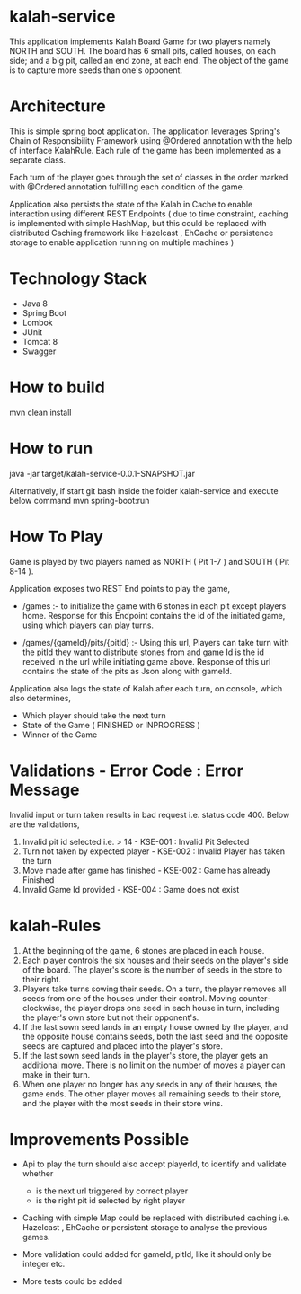 # kalah-service

This application implements Kalah Board Game for two players namely NORTH and SOUTH. The board has 6 small pits, called houses, on each side; and a big pit, called an end zone, at each end. The object of the game is to capture more seeds than one's opponent.

# Architecture

This is simple spring boot application. The application leverages Spring's Chain of Responsibility Framework using @Ordered annotation with the help of interface KalahRule. Each rule of the game has been implemented as a separate class.

Each turn of the player goes through the set of classes in the order marked with @Ordered annotation fulfilling each condition of the game.

Application also persists the state of the Kalah in Cache to enable interaction using different REST Endpoints ( due to time constraint, caching is implemented with simple HashMap, but this could be replaced with distributed Caching framework like Hazelcast , EhCache or persistence storage to enable application running on multiple machines )


# Technology Stack
* Java 8
* Spring Boot
* Lombok
* JUnit
* Tomcat 8
* Swagger


# How to build
mvn clean install


# How to run
java -jar target/kalah-service-0.0.1-SNAPSHOT.jar

Alternatively, if start git bash inside the folder kalah-service and execute below command
mvn spring-boot:run


# How To Play

Game is played by two players named as NORTH ( Pit 1-7 ) and SOUTH ( Pit 8-14 ).

Application exposes two REST End points to play the game, 

- /games :- to initialize the game with 6 stones in each pit except players home. Response for this Endpoint contains the id of the initiated game, using which   players can play turns.

- /games/{gameId}/pits/{pitId} :- Using this url, Players can take turn with the pitId they want to distribute stones from and game Id is the id received in  								      the url while initiating game above. Response of this url contains the state of the pits as Json along with gameId.

Application also logs the state of Kalah after each turn, on console, which also determines, 
- Which player should take the next turn
- State of the Game ( FINISHED or INPROGRESS )
- Winner of the Game

# Validations - Error Code : Error Message

Invalid input or turn taken results in bad request i.e. status code 400. Below are the validations,

1. Invalid pit id selected i.e. > 14 -  KSE-001 : Invalid Pit Selected
2. Turn not taken by expected player - KSE-002 : Invalid Player has taken the turn
3. Move made after game has finished - KSE-002 : Game has already Finished
4. Invalid Game Id provided - KSE-004 : Game does not exist


# kalah-Rules
1. At the beginning of the game, 6 stones are placed in each house.
2. Each player controls the six houses and their seeds on the player's side of the board. The player's score is the number of seeds in the store to their right.
3. Players take turns sowing their seeds. On a turn, the player removes all seeds from one of the houses under their control. Moving counter-clockwise, the player drops one seed in each house in turn, including the player's own store but not their opponent's.
4. If the last sown seed lands in an empty house owned by the player, and the opposite house contains seeds, both the last seed and the opposite seeds are captured and placed into the player's store.
5. If the last sown seed lands in the player's store, the player gets an additional move. There is no limit on the number of moves a player can make in their turn.
6. When one player no longer has any seeds in any of their houses, the game ends. The other player moves all remaining seeds to their store, and the player with the most seeds in their store wins.

# Improvements Possible


* Api to play the turn should also accept playerId, to identify and validate whether
	- is the next url triggered by correct player
	- is the right pit id selected by right player
	
* Caching with simple Map could be replaced with distributed caching i.e. Hazelcast , EhCache or persistent storage to analyse the previous games.

* More validation could added for gameId, pitId, like it should only be integer etc.

* More tests could be added



	
	
